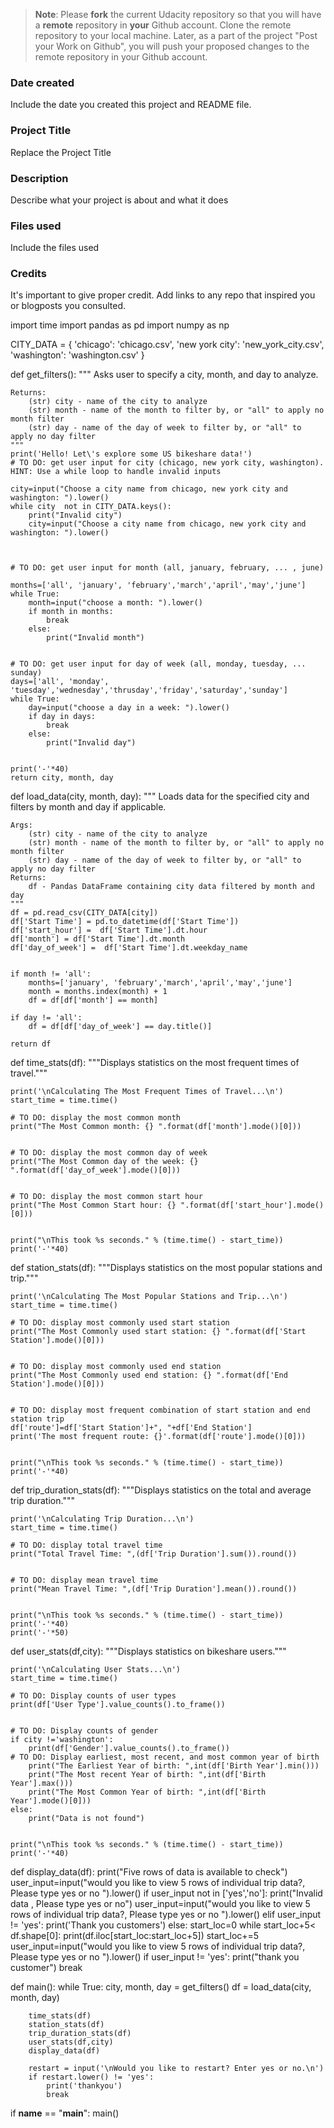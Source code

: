 >**Note**: Please **fork** the current Udacity repository so that you will have a **remote** repository in **your** Github account. Clone the remote repository to your local machine. Later, as a part of the project "Post your Work on Github", you will push your proposed changes to the remote repository in your Github account.

### Date created
Include the date you created this project and README file.

### Project Title
Replace the Project Title

### Description
Describe what your project is about and what it does

### Files used
Include the files used

### Credits
It's important to give proper credit. Add links to any repo that inspired you or blogposts you consulted.

import time
import pandas as pd
import numpy as np

CITY_DATA = { 'chicago': 'chicago.csv',
              'new york city': 'new_york_city.csv',
              'washington': 'washington.csv' }

def get_filters():
    """
    Asks user to specify a city, month, and day to analyze.

    Returns:
        (str) city - name of the city to analyze
        (str) month - name of the month to filter by, or "all" to apply no month filter
        (str) day - name of the day of week to filter by, or "all" to apply no day filter
    """
    print('Hello! Let\'s explore some US bikeshare data!')
    # TO DO: get user input for city (chicago, new york city, washington). HINT: Use a while loop to handle invalid inputs
    
    city=input("Choose a city name from chicago, new york city and washington: ").lower()
    while city  not in CITY_DATA.keys():
        print("Invalid city")
        city=input("Choose a city name from chicago, new york city and washington: ").lower()
    


    # TO DO: get user input for month (all, january, february, ... , june)
    
    months=['all', 'january', 'february','march','april','may','june']
    while True:
        month=input("choose a month: ").lower()
        if month in months:
            break
        else:
            print("Invalid month")
            

    # TO DO: get user input for day of week (all, monday, tuesday, ... sunday)
    days=['all', 'monday', 'tuesday','wednesday','thrusday','friday','saturday','sunday']
    while True:
        day=input("choose a day in a week: ").lower()
        if day in days:
            break
        else:
            print("Invalid day")


    print('-'*40)
    return city, month, day


def load_data(city, month, day):
    """
    Loads data for the specified city and filters by month and day if applicable.

    Args:
        (str) city - name of the city to analyze
        (str) month - name of the month to filter by, or "all" to apply no month filter
        (str) day - name of the day of week to filter by, or "all" to apply no day filter
    Returns:
        df - Pandas DataFrame containing city data filtered by month and day
    """
    df = pd.read_csv(CITY_DATA[city])
    df['Start Time'] = pd.to_datetime(df['Start Time'])
    df['start_hour'] =  df['Start Time'].dt.hour
    df['month'] = df['Start Time'].dt.month
    df['day_of_week'] =  df['Start Time'].dt.weekday_name
    
    
    if month != 'all':
        months=['january', 'february','march','april','may','june']
        month = months.index(month) + 1
        df = df[df['month'] == month]

    if day != 'all':
        df = df[df['day_of_week'] == day.title()]
    
    return df


def time_stats(df):
    """Displays statistics on the most frequent times of travel."""

    print('\nCalculating The Most Frequent Times of Travel...\n')
    start_time = time.time()

    # TO DO: display the most common month
    print("The Most Common month: {} ".format(df['month'].mode()[0]))


    # TO DO: display the most common day of week
    print("The Most Common day of the week: {} ".format(df['day_of_week'].mode()[0]))


    # TO DO: display the most common start hour
    print("The Most Common Start hour: {} ".format(df['start_hour'].mode()[0]))


    print("\nThis took %s seconds." % (time.time() - start_time))
    print('-'*40)


def station_stats(df):
    """Displays statistics on the most popular stations and trip."""

    print('\nCalculating The Most Popular Stations and Trip...\n')
    start_time = time.time()

    # TO DO: display most commonly used start station
    print("The Most Commonly used start station: {} ".format(df['Start Station'].mode()[0]))


    # TO DO: display most commonly used end station
    print("The Most Commonly used end station: {} ".format(df['End Station'].mode()[0]))


    # TO DO: display most frequent combination of start station and end station trip
    df['route']=df['Start Station']+", "+df['End Station']
    print('The most frequent route: {}'.format(df['route'].mode()[0]))


    print("\nThis took %s seconds." % (time.time() - start_time))
    print('-'*40)


def trip_duration_stats(df):
    """Displays statistics on the total and average trip duration."""

    print('\nCalculating Trip Duration...\n')
    start_time = time.time()

    # TO DO: display total travel time
    print("Total Travel Time: ",(df['Trip Duration'].sum()).round())


    # TO DO: display mean travel time
    print("Mean Travel Time: ",(df['Trip Duration'].mean()).round())


    print("\nThis took %s seconds." % (time.time() - start_time))
    print('-'*40)
    print('-'*50)


def user_stats(df,city):
    """Displays statistics on bikeshare users."""

    print('\nCalculating User Stats...\n')
    start_time = time.time()

    # TO DO: Display counts of user types
    print(df['User Type'].value_counts().to_frame())


    # TO DO: Display counts of gender
    if city !='washington':
        print(df['Gender'].value_counts().to_frame())
    # TO DO: Display earliest, most recent, and most common year of birth
        print("The Earliest Year of birth: ",int(df['Birth Year'].min()))
        print("The Most recent Year of birth: ",int(df['Birth Year'].max()))
        print("The Most Common Year of birth: ",int(df['Birth Year'].mode()[0]))
    else:
        print("Data is not found")


    print("\nThis took %s seconds." % (time.time() - start_time))
    print('-'*40)
def display_data(df):
    print("Five rows of data is available to check")
    user_input=input("would you like to view 5 rows of individual trip data?, Please type yes or no ").lower()
    if user_input not in ['yes','no']:
        print("Invalid data , Please type yes or no")
        user_input=input("would you like to view 5 rows of individual trip data?, Please type yes or no ").lower()
    elif user_input != 'yes':
        print('Thank you customers')
    else:
        start_loc=0
        while start_loc+5< df.shape[0]:
            print(df.iloc[start_loc:start_loc+5])
            start_loc+=5
            user_input=input("would you like to view 5 rows of individual trip data?, Please type yes or no ").lower()
            if user_input != 'yes':
                print("thank you customer")
                break
    

def main():
    while True:
        city, month, day = get_filters()
        df = load_data(city, month, day)

        time_stats(df)
        station_stats(df)
        trip_duration_stats(df)
        user_stats(df,city)
        display_data(df)

        restart = input('\nWould you like to restart? Enter yes or no.\n')
        if restart.lower() != 'yes':
            print('thankyou')
            break


if __name__ == "__main__":
	main()